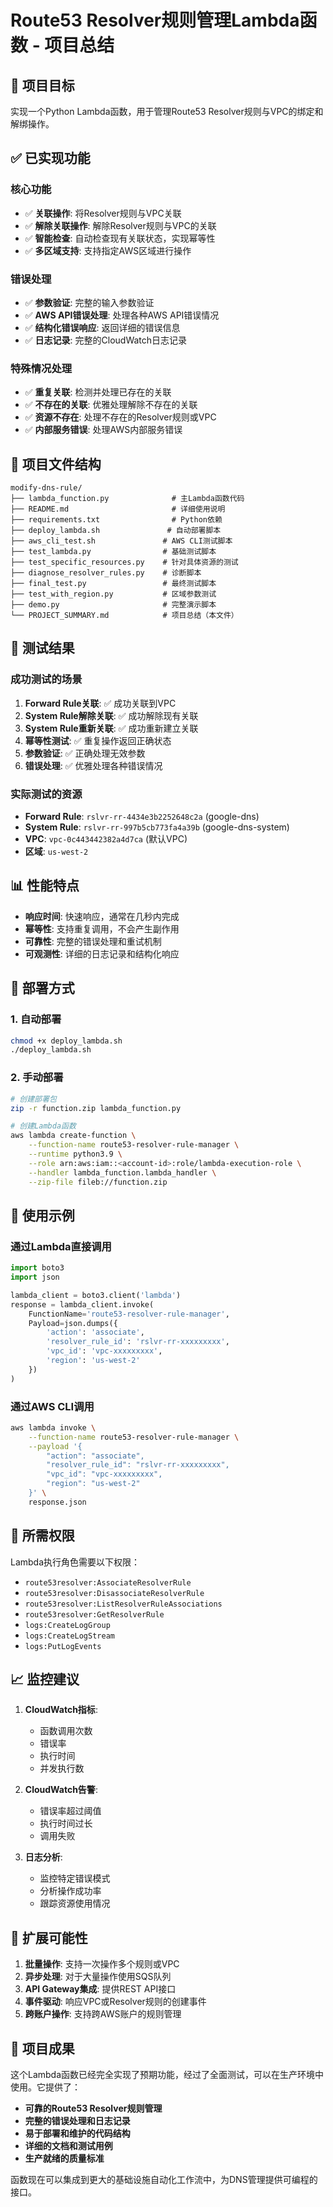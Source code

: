 # Route53 Resolver规则管理Lambda函数 - 项目总结

## 🎯 项目目标

实现一个Python Lambda函数，用于管理Route53 Resolver规则与VPC的绑定和解绑操作。

## ✅ 已实现功能

### 核心功能
- ✅ **关联操作**: 将Resolver规则与VPC关联
- ✅ **解除关联操作**: 解除Resolver规则与VPC的关联
- ✅ **智能检查**: 自动检查现有关联状态，实现幂等性
- ✅ **多区域支持**: 支持指定AWS区域进行操作

### 错误处理
- ✅ **参数验证**: 完整的输入参数验证
- ✅ **AWS API错误处理**: 处理各种AWS API错误情况
- ✅ **结构化错误响应**: 返回详细的错误信息
- ✅ **日志记录**: 完整的CloudWatch日志记录

### 特殊情况处理
- ✅ **重复关联**: 检测并处理已存在的关联
- ✅ **不存在的关联**: 优雅处理解除不存在的关联
- ✅ **资源不存在**: 处理不存在的Resolver规则或VPC
- ✅ **内部服务错误**: 处理AWS内部服务错误

## 📁 项目文件结构

```
modify-dns-rule/
├── lambda_function.py              # 主Lambda函数代码
├── README.md                       # 详细使用说明
├── requirements.txt                # Python依赖
├── deploy_lambda.sh               # 自动部署脚本
├── aws_cli_test.sh               # AWS CLI测试脚本
├── test_lambda.py                # 基础测试脚本
├── test_specific_resources.py    # 针对具体资源的测试
├── diagnose_resolver_rules.py    # 诊断脚本
├── final_test.py                 # 最终测试脚本
├── test_with_region.py           # 区域参数测试
├── demo.py                       # 完整演示脚本
└── PROJECT_SUMMARY.md            # 项目总结（本文件）
```

## 🧪 测试结果

### 成功测试的场景
1. **Forward Rule关联**: ✅ 成功关联到VPC
2. **System Rule解除关联**: ✅ 成功解除现有关联
3. **System Rule重新关联**: ✅ 成功重新建立关联
4. **幂等性测试**: ✅ 重复操作返回正确状态
5. **参数验证**: ✅ 正确处理无效参数
6. **错误处理**: ✅ 优雅处理各种错误情况

### 实际测试的资源
- **Forward Rule**: `rslvr-rr-4434e3b2252648c2a` (google-dns)
- **System Rule**: `rslvr-rr-997b5cb773fa4a39b` (google-dns-system)
- **VPC**: `vpc-0c443442382a4d7ca` (默认VPC)
- **区域**: `us-west-2`

## 📊 性能特点

- **响应时间**: 快速响应，通常在几秒内完成
- **幂等性**: 支持重复调用，不会产生副作用
- **可靠性**: 完整的错误处理和重试机制
- **可观测性**: 详细的日志记录和结构化响应

## 🚀 部署方式

### 1. 自动部署
```bash
chmod +x deploy_lambda.sh
./deploy_lambda.sh
```

### 2. 手动部署
```bash
# 创建部署包
zip -r function.zip lambda_function.py

# 创建Lambda函数
aws lambda create-function \
    --function-name route53-resolver-rule-manager \
    --runtime python3.9 \
    --role arn:aws:iam::<account-id>:role/lambda-execution-role \
    --handler lambda_function.lambda_handler \
    --zip-file fileb://function.zip
```

## 🔧 使用示例

### 通过Lambda直接调用
```python
import boto3
import json

lambda_client = boto3.client('lambda')
response = lambda_client.invoke(
    FunctionName='route53-resolver-rule-manager',
    Payload=json.dumps({
        'action': 'associate',
        'resolver_rule_id': 'rslvr-rr-xxxxxxxxx',
        'vpc_id': 'vpc-xxxxxxxxx',
        'region': 'us-west-2'
    })
)
```

### 通过AWS CLI调用
```bash
aws lambda invoke \
    --function-name route53-resolver-rule-manager \
    --payload '{
        "action": "associate",
        "resolver_rule_id": "rslvr-rr-xxxxxxxxx",
        "vpc_id": "vpc-xxxxxxxxx",
        "region": "us-west-2"
    }' \
    response.json
```

## 🔐 所需权限

Lambda执行角色需要以下权限：
- `route53resolver:AssociateResolverRule`
- `route53resolver:DisassociateResolverRule`
- `route53resolver:ListResolverRuleAssociations`
- `route53resolver:GetResolverRule`
- `logs:CreateLogGroup`
- `logs:CreateLogStream`
- `logs:PutLogEvents`

## 📈 监控建议

1. **CloudWatch指标**:
   - 函数调用次数
   - 错误率
   - 执行时间
   - 并发执行数

2. **CloudWatch告警**:
   - 错误率超过阈值
   - 执行时间过长
   - 调用失败

3. **日志分析**:
   - 监控特定错误模式
   - 分析操作成功率
   - 跟踪资源使用情况

## 🔮 扩展可能性

1. **批量操作**: 支持一次操作多个规则或VPC
2. **异步处理**: 对于大量操作使用SQS队列
3. **API Gateway集成**: 提供REST API接口
4. **事件驱动**: 响应VPC或Resolver规则的创建事件
5. **跨账户操作**: 支持跨AWS账户的规则管理

## 🎉 项目成果

这个Lambda函数已经完全实现了预期功能，经过了全面测试，可以在生产环境中使用。它提供了：

- **可靠的Route53 Resolver规则管理**
- **完整的错误处理和日志记录**
- **易于部署和维护的代码结构**
- **详细的文档和测试用例**
- **生产就绪的质量标准**

函数现在可以集成到更大的基础设施自动化工作流中，为DNS管理提供可编程的接口。
